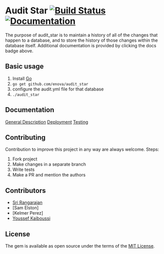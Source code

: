 # Audit Star [![Build Status](https://travis-ci.org/enova/audit_star.svg?branch=master)](https://travis-ci.org/enova/audit_star) [![Documentation](https://img.shields.io/badge/godoc-reference-5272B4.svg?style=flat-square)](https://godoc.org/github.com/enova/audit_star)

The purpose of audit_star is to maintain a history of all of the changes that happen to a database, and to store the history of those changes within the database itself.  Additional documentation is provided by clicking the docs badge above.

## Basic usage

1. Install [Go](https://golang.org/)
2. ```go get github.com/enova/audit_star```
3. configure the audit.yml file for that database
4. ```./audit_star```

## Documentation

[General Description](docs/index.md)
[Deployment](docs/deployment.md)
[Testing](docs/testing.md)

## Contributing

Contribution to improve this project in any way are always welcome. Steps:

1. Fork project
2. Make changes in a separate branch
3. Write tests
4. Make a PR and mention the authors

## Contributors
* [Sri Rangarajan](https://github.com/Slania)
* [Sam Elston]
* [Kelmer Perez]
* [Youssef Kaiboussi](https://github.com/YoussefKaib)

## License

The gem is available as open source under the terms of the [MIT License](http://opensource.org/licenses/MIT).
